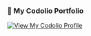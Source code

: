 ### 💼 My Codolio Portfolio
[![View My Codolio Profile](https://codolio.com/profile/Kitcsbs29/card)](https://codolio.com/profile/Kitcsbs29)

